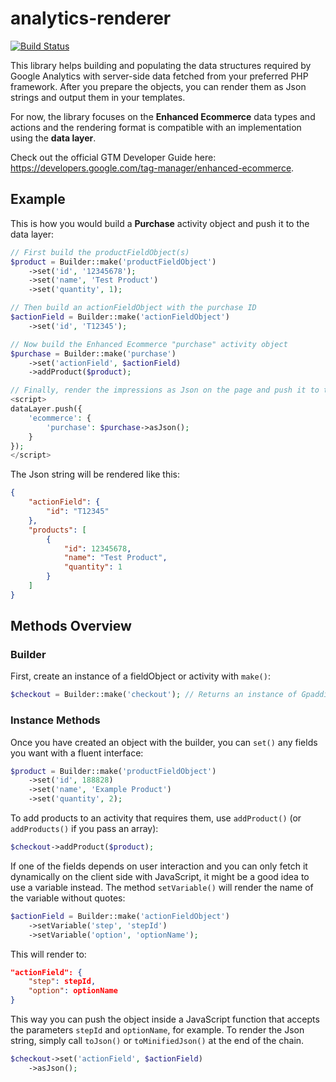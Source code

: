 # analytics-renderer
[![Build Status](https://travis-ci.org/gpaddis/analytics-renderer.svg?branch=master)](https://travis-ci.org/gpaddis/analytics-renderer)

This library helps building and populating the data structures required by Google Analytics with server-side data fetched from your preferred PHP framework. After you prepare the objects, you can render them as Json strings and output them in your templates.

For now, the library focuses on the **Enhanced Ecommerce** data types and actions and the rendering format is compatible with an implementation using the **data layer**.

Check out the official GTM Developer Guide here: https://developers.google.com/tag-manager/enhanced-ecommerce.

## Example
This is how you would build a **Purchase** activity object and push it to the data layer:

```php
// First build the productFieldObject(s)
$product = Builder::make('productFieldObject')
    ->set('id', '12345678');
    ->set('name', 'Test Product')
    ->set('quantity', 1);

// Then build an actionFieldObject with the purchase ID
$actionField = Builder::make('actionFieldObject')
    ->set('id', 'T12345');

// Now build the Enhanced Ecommerce "purchase" activity object
$purchase = Builder::make('purchase')
    ->set('actionField', $actionField)
    ->addProduct($product);

// Finally, render the impressions as Json on the page and push it to the data layer.
<script>
dataLayer.push({
    'ecommerce': {
        'purchase': $purchase->asJson();
    }
});
</script>
```

The Json string will be rendered like this:
```json
{
    "actionField": {
        "id": "T12345"
    },
    "products": [
        {
            "id": 12345678,
            "name": "Test Product",
            "quantity": 1
        }
    ]
}
```

## Methods Overview
### Builder
First, create an instance of a fieldObject or activity with `make()`:
```php
$checkout = Builder::make('checkout'); // Returns an instance of Gpaddis\AnalyticsRenderer\EnhancedEcommerce\Activity\Checkout'
```

### Instance Methods
Once you have created an object with the builder, you can `set()` any fields you want with a fluent interface:
```php
$product = Builder::make('productFieldObject')
    ->set('id', 188828)
    ->set('name', 'Example Product')
    ->set('quantity', 2);
```

To add products to an activity that requires them, use `addProduct()` (or `addProducts()` if you pass an array):
```php
$checkout->addProduct($product);
```


If one of the fields depends on user interaction and you can only fetch it dynamically on the client side with JavaScript, it might be a good idea to use a variable instead. The method `setVariable()` will render the name of the variable without quotes:

```php
$actionField = Builder::make('actionFieldObject')
    ->setVariable('step', 'stepId')
    ->setVariable('option', 'optionName');
```

This will render to:
```json
"actionField": {
    "step": stepId,
    "option": optionName
}
```

This way you can push the object inside a JavaScript function that accepts the parameters `stepId` and `optionName`, for example. To render the Json string, simply call `toJson()` or `toMinifiedJson()` at the end of the chain.
```php
$checkout->set('actionField', $actionField)
    ->asJson();
```